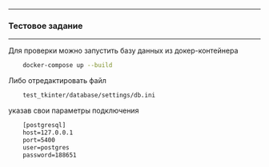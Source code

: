 
______

<H3>
    Тестовое задание
</H3>

---

Для проверки можно запустить базу данных из докер-контейнера

```bash
    docker-compose up --build
```

Либо отредактировать файл

```html
    test_tkinter/database/settings/db.ini
```

указав свои параметры подключения

```html
    [postgresql]
    host=127.0.0.1
    port=5400
    user=postgres
    password=188651
```

